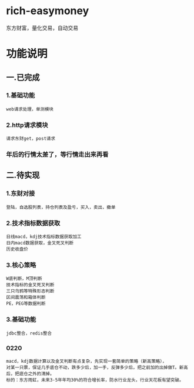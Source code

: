 # rich-easymoney
东方财富，量化交易，自动交易

# 功能说明
## 一.已完成
### 1.基础功能
    web请求处理，单测模块
### 2.http请求模块 
    请求东财get，post请求

### 年后的行情太差了，等行情走出来再看

## 二.待实现
### 1.东财对接
    登陆，自选股列表，持仓列表及盈亏，买入，卖出，撤单
    
### 2.技术指标数据获取
    日线macd，kdj技术指标数据获取加工
    日内macd数据获取，金叉死叉判断
    历史收盘价
    
### 3.核心策略
    W底判断，M顶判断
    技术指标的金叉死叉判断
    三只乌鸦等特殊形态判断
    区间震荡和箱体判断
    PE，PEG等数据判断
    
### 3.基础功能
    jdbc整合，redis整合
    
### 0220
    macd，kdj数据计算以及金叉判断有点复杂，先实现一套简单的策略（新高策略），
    对某一只票，保证几手底仓不动，跌多少后，加一手，反弹多少后，把之前加的出掉做T。新高后，把底仓之外的清掉。
    标的：东方雨虹，未来3-5年年均30%的符合增长率，防水行业龙头，行业天花板有望突破。

